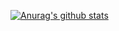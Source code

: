 [![Anurag's github stats](https://github-readme-stats.vercel.app/api?username=yaohud)](https://github.com/anuraghazra/github-readme-stats)

